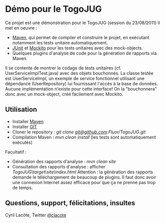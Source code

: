 Démo pour le TogoJUG
====================

Ce projet est une démonstration pour le TogoJUG (session du 23/08/2011)
Il met en oeuvre :

* [Maven](http://maven.apache.org), qui permet de compiler et construire le projet, en exécutant notamment les tests unitaire automatiquement.
* [JUnit](http://junit.sourceforge.net/) et [Mockito](http://mockito.org) pour les tests unitaires avec des mock-objects.
* Quelques plugins d'analyse de code pour la génération de rapports via Maven.

Il se contente de montrer le codage de tests unitaires (cf. UserServiceImplTest.java) avec des objets bouchonnés.
La classe testée est UserServiceImpl, un exemple de service fonctionnel utilisant une dépendance (UserRepository) lui fournissant l'accès à la base de données.
Aucune implémentation n'existe pour cette interface! On la "bouchonnera" donc avec un mock-object, créé facilement avec Mockito.

Utilisation
-----------

* Installer [Maven](http://maven.apache.org/download.html)
* Installer [GIT](http://git-scm.com/download)
* Cloner le repository : _git clone git@github.com:Fluor/TogoJUG.git_
* Compilation Maven : _mvn clean install_ (les tests sont automatiquement exécutés)

Facultatif :
* Génération des rapports d'analyse : _mvn clean site_
* Consultation des rapports d'analyse : afficher _TogoJUG\target\site\index.html_
Attention : la génération des rapports demande le téléchargement de beaucoup de plugins. Il faut donc avoir une connexion Internet assez efficace pour que ça ne prenne pas trop de temps.

Questions, support, félicitations, insultes
-----------

Cyril Lacôte, Twitter [@clacote](http://www.twitter.com/clacote)